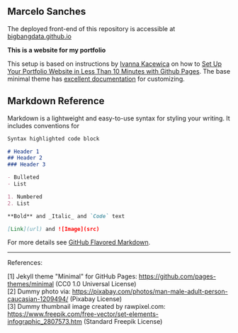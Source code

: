 ## Marcelo Sanches
The deployed front-end of this repository is accessible at [bigbangdata.github.io](https://bigbangdata.github.io/)

**This is a website for my portfolio** 

This setup is based on instructions by [Ivanna Kacewica](https://blog.usejournal.com/@evanca) on how to [Set Up Your Portfolio Website in Less Than 10 Minutes with Github Pages](https://medium.com/@evanca/set-up-your-portfolio-website-in-less-than-10-minutes-with-github-pages-d0efa8ff56fd). The base minimal theme has [excellent documentation](https://github.com/pages-themes/minimal) for customizing.

## Markdown Reference

Markdown is a lightweight and easy-to-use syntax for styling your writing. It includes conventions for

```markdown
Syntax highlighted code block

# Header 1
## Header 2
### Header 3

- Bulleted
- List

1. Numbered
2. List

**Bold** and _Italic_ and `Code` text

[Link](url) and ![Image](src)
```

For more details see [GitHub Flavored Markdown](https://guides.github.com/features/mastering-markdown/).

___

References:

[1] Jekyll theme "Minimal" for GitHub Pages: https://github.com/pages-themes/minimal (CC0 1.0 Universal License)
<br>[2] Dummy photo via: https://pixabay.com/photos/man-male-adult-person-caucasian-1209494/ (Pixabay License)
<br>[3] Dummy thumbnail image created by rawpixel.com: https://www.freepik.com/free-vector/set-elements-infographic_2807573.htm (Standard Freepik License)